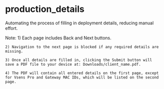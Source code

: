 # production_details
Automating the process of filling in deployment details, reducing manual effort.

Note:
    1) Each page includes Back and Next buttons.

    2) Navigation to the next page is blocked if any required details are missing.

    3) Once all details are filled in, clicking the Submit button will save a PDF file to your device at: Downloads/client_name.pdf.
    
    4) The PDF will contain all entered details on the first page, except for Vsens Pro and Gateway MAC IDs, which will be listed on the second page.
